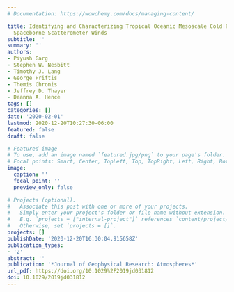 ```yaml
---
# Documentation: https://wowchemy.com/docs/managing-content/

title: Identifying and Characterizing Tropical Oceanic Mesoscale Cold Pools using
  Spaceborne Scatterometer Winds
subtitle: ''
summary: ''
authors:
- Piyush Garg
- Stephen W. Nesbitt
- Timothy J. Lang
- George Priftis
- Themis Chronis
- Jeffrey D. Thayer
- Deanna A. Hence
tags: []
categories: []
date: '2020-02-01'
lastmod: 2020-12-20T10:27:30-06:00
featured: false
draft: false

# Featured image
# To use, add an image named `featured.jpg/png` to your page's folder.
# Focal points: Smart, Center, TopLeft, Top, TopRight, Left, Right, BottomLeft, Bottom, BottomRight.
image:
  caption: ''
  focal_point: ''
  preview_only: false

# Projects (optional).
#   Associate this post with one or more of your projects.
#   Simply enter your project's folder or file name without extension.
#   E.g. `projects = ["internal-project"]` references `content/project/deep-learning/index.md`.
#   Otherwise, set `projects = []`.
projects: []
publishDate: '2020-12-20T16:30:04.915658Z'
publication_types:
- '2'
abstract: ''
publication: '*Journal of Geophysical Research: Atmospheres*'
url_pdf: https://doi.org/10.1029%2F2019jd031812
doi: 10.1029/2019jd031812
---
```

